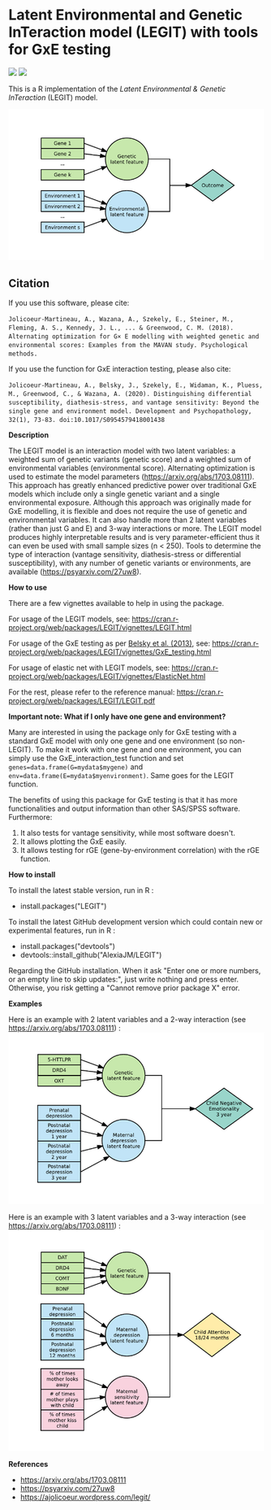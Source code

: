 # Latent Environmental and Genetic InTeraction model (LEGIT) with tools for GxE testing

[![](http://cranlogs.r-pkg.org/badges/LEGIT)](http://cran.rstudio.com/web/packages/LEGIT/index.html)
[![](http://cranlogs.r-pkg.org/badges/grand-total/LEGIT)](http://cran.rstudio.com/web/packages/LEGIT/index.html)

This is a R implementation of the *Latent Environmental &amp; Genetic InTeraction* (LEGIT) model. 

![](https://raw.githubusercontent.com/AlexiaJM/LEGIT/master/images/LEGIT.png)

## Citation

If you use this software, please cite:

``
Jolicoeur-Martineau, A., Wazana, A., Szekely, E., Steiner, M., Fleming, A. S., Kennedy, J. L., ... & Greenwood, C. M. (2018). Alternating optimization for G× E modelling with weighted genetic and environmental scores: Examples from the MAVAN study. Psychological methods.
``

If you use the function for GxE interaction testing, please also cite:

``
Jolicoeur-Martineau, A., Belsky, J., Szekely, E., Widaman, K., Pluess, M., Greenwood, C., & Wazana, A. (2020). Distinguishing differential susceptibility, diathesis-stress, and vantage sensitivity: Beyond the single gene and environment model. Development and Psychopathology, 32(1), 73-83. doi:10.1017/S0954579418001438
``

**Description**

The LEGIT model is an interaction model with two latent variables: a weighted sum of genetic variants (genetic score) and a weighted sum of environmental variables (environmental score). Alternating optimization is used to estimate the model parameters (https://arxiv.org/abs/1703.08111). This approach has greatly enhanced predictive power over traditional GxE models which include only a single genetic variant and a single environmental exposure. Although this approach was originally made for GxE modelling, it is flexible and does not require the use of genetic and environmental variables. It can also handle more than 2 latent variables (rather than just G and E) and 3-way interactions or more. The LEGIT model produces highly interpretable results and is very parameter-efficient thus it can even be used with small sample sizes (n < 250). Tools to determine the type of interaction (vantage sensitivity, diathesis-stress or differential susceptibility), with any number of genetic variants or environments, are available (https://psyarxiv.com/27uw8).

**How to use**

There are a few vignettes available to help in using the package.

For usage of the LEGIT models, see: https://cran.r-project.org/web/packages/LEGIT/vignettes/LEGIT.html

For usage of the GxE testing as per [Belsky et al. (2013)](https://www.researchgate.net/publication/256600905_FormalGXEtestJCPP2013), see: https://cran.r-project.org/web/packages/LEGIT/vignettes/GxE_testing.html

For usage of elastic net with LEGIT models, see: https://cran.r-project.org/web/packages/LEGIT/vignettes/ElasticNet.html

For the rest, please refer to the reference manual: https://cran.r-project.org/web/packages/LEGIT/LEGIT.pdf

**Important note: What if I only have one gene and environment?**

Many are interested in using the package only for GxE testing with a standard GxE model with only one gene and one environment (so non-LEGIT). To make it work with one gene and one environment, you can simply use the GxE_interaction_test function and set ``genes=data.frame(G=mydata$mygene)`` and ``env=data.frame(E=mydata$myenvironment)``. Same goes for the LEGIT function.

The benefits of using this package for GxE testing is that it has more functionalities and output information than other SAS/SPSS software. 
Furthermore:
1. It also tests for vantage sensitivity, while most software doesn't.
2. It allows plotting the GxE easily.
3. It allows testing for rGE (gene-by-environment correlation) with the rGE function.


**How to install**

To install the latest stable version, run in R :

* install.packages("LEGIT")

To install the latest GitHub development version which could contain new or experimental features, run in R :

* install.packages("devtools")
* devtools::install_github("AlexiaJM/LEGIT")

Regarding the GitHub installation. When it ask "Enter one or more numbers, or an empty line to skip updates:", just write nothing and press enter. Otherwise, you risk getting a "Cannot remove prior package X" error.

**Examples**

Here is an example with 2 latent variables and a 2-way interaction (see https://arxiv.org/abs/1703.08111) :
![](https://raw.githubusercontent.com/AlexiaJM/LEGIT/master/images/LEGIT_2way.png)

Here is an example with 3 latent variables and a 3-way interaction (see https://arxiv.org/abs/1703.08111) :
![](https://raw.githubusercontent.com/AlexiaJM/LEGIT/master/images/LEGIT_3way.png)

**References**

* https://arxiv.org/abs/1703.08111
* https://psyarxiv.com/27uw8
* https://ajolicoeur.wordpress.com/legit/
